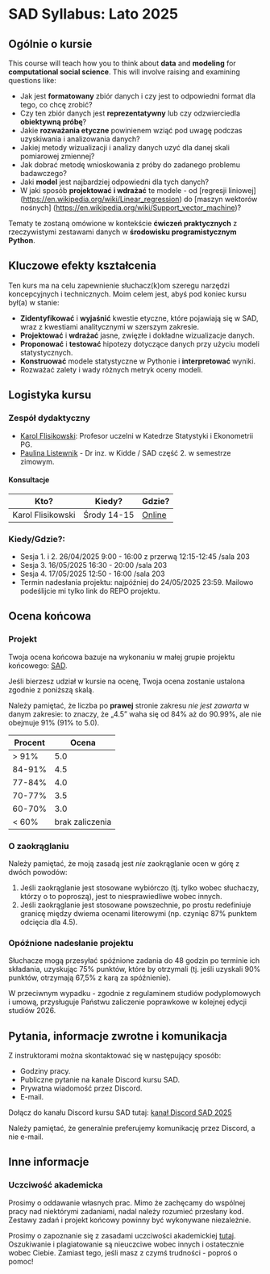 # SAD Syllabus: Lato 2025

## Ogólnie o kursie

This course will teach how you to think about **data** and **modeling** for **computational social science**. This will involve raising and examining questions like:

- Jak jest **formatowany** zbiór danych i czy jest to odpowiedni format dla tego, co chcę zrobić? 
- Czy ten zbiór danych jest **reprezentatywny** lub czy odzwierciedla **obiektywną próbę**? 
- Jakie **rozważania etyczne** powinienem wziąć pod uwagę podczas uzyskiwania i analizowania danych? 
- Jakiej metody wizualizacji i analizy danych uzyć dla danej skali pomiarowej zmiennej?
- Jak dobrać metodę wnioskowania z próby do zadanego problemu badawczego?
- Jaki **model** jest najbardziej odpowiedni dla tych danych? 
- W jaki sposób **projektować i wdrażać** te modele - od [regresji liniowej] (https://en.wikipedia.org/wiki/Linear_regression) do [maszyn wektorów nośnych] (https://en.wikipedia.org/wiki/Support_vector_machine)? 

Tematy te zostaną omówione w kontekście **ćwiczeń praktycznych** z rzeczywistymi zestawami danych w **środowisku programistycznym Python**.

## Kluczowe efekty kształcenia

Ten kurs ma na celu zapewnienie słuchacz(k)om szeregu narzędzi koncepcyjnych i technicznych. 
Moim celem jest, abyś pod koniec kursu był(a) w stanie:

- **Zidentyfikować** i **wyjaśnić** kwestie etyczne, które pojawiają się w SAD, wraz z kwestiami analitycznymi w szerszym zakresie.  
- **Projektować** i **wdrażać** jasne, zwięzłe i dokładne wizualizacje danych.  
- **Proponować** i **testować** hipotezy dotyczące danych przy użyciu modeli statystycznych.  
- **Konstruować** modele statystyczne w Pythonie i **interpretować** wyniki. 
- Rozważać zalety i wady różnych metryk oceny modeli.  

## Logistyka kursu 

### Zespół dydaktyczny

- [Karol Flisikowski](https://pg.edu.pl/p/karol-flisikowski-20826): Profesor uczelni w Katedrze Statystyki i Ekonometrii PG.
- [Paulina Listewnik](https://pl.linkedin.com/in/paulina-listewnik-phd-b9a62a137) - Dr inz. w Kidde / SAD część 2. w semestrze zimowym.

#### Konsultacje

| Kto? | Kiedy? | Gdzie? |
| ---- | ----- | ------ |
| Karol Flisikowski | Środy 14-15 | [Online](https://calendly.com/flisik/konsultacje-office-hours) |


### Kiedy/Gdzie?:

- Sesja 1. i 2. 26/04/2025 9:00 - 16:00 z przerwą 12:15-12:45 /sala 203
- Sesja 3. 16/05/2025 16:30 - 20:00 /sala 203
- Sesja 4. 17/05/2025 12:50 - 16:00 /sala 203
- Termin nadesłania projektu: najpóźniej do 24/05/2025 23:59. Mailowo podeślijcie mi tylko link do REPO projektu.

## Ocena końcowa

### Projekt

Twoja ocena końcowa bazuje na wykonaniu w małej grupie projektu końcowego: [SAD](final.md).

Jeśli bierzesz udział w kursie na ocenę, Twoja ocena zostanie ustalona zgodnie z poniższą skalą. 

Należy pamiętać, że liczba po **prawej** stronie zakresu *nie jest zawarta* w danym zakresie: to znaczy, że „4.5” waha się od 84% aż do 90.99%, ale nie obejmuje 91% (91% to 5.0).

<span>Procent</span> | <span>Ocena</span>
----------------------|----------------
> 91%     | 5.0
84-91%    | 4.5
77-84%    | 4.0
70-77%    | 3.5
60-70%    | 3.0
< 60%     | brak zaliczenia

### O zaokrąglaniu 

Należy pamiętać, że moją zasadą jest *nie* zaokrąglanie ocen w górę z dwóch powodów:

1. Jeśli zaokrąglanie jest stosowane wybiórczo (tj. tylko wobec słuchaczy, którzy o to poproszą), jest to niesprawiedliwe wobec innych.  
2. Jeśli zaokrąglanie jest stosowane powszechnie, po prostu redefiniuje granicę między dwiema ocenami literowymi (np. czyniąc 87% punktem odcięcia dla 4.5).

### Opóźnione nadesłanie projektu

Słuchacze mogą przesyłać spóźnione zadania do 48 godzin po terminie ich składania, uzyskując 75% punktów, które by otrzymali (tj. jeśli uzyskali 90% punktów, otrzymają 67,5% z karą za spóźnienie).

W przeciwnym wypadku - zgodnie z regulaminem studiów podyplomowych i umową, przysługuje Państwu zaliczenie poprawkowe w kolejnej edycji studiów 2026.

## Pytania, informacje zwrotne i komunikacja

Z instruktorami można skontaktować się w następujący sposób:

- Godziny pracy.  
- Publiczne pytanie na kanale Discord kursu SAD.  
- Prywatna wiadomość przez Discord.  
- E-mail. 

Dołącz do kanału Discord kursu SAD tutaj: [kanał Discord SAD 2025](https://discord.gg/s73RHudt)

Należy pamiętać, że generalnie preferujemy komunikację przez Discord, a nie e-mail. 

## Inne informacje

### Uczciwość akademicka

Prosimy o oddawanie własnych prac. Mimo że zachęcamy do wspólnej pracy nad niektórymi zadaniami, nadal należy rozumieć przesłany kod. Zestawy zadań i projekt końcowy powinny być wykonywane niezależnie.

Prosimy o zapoznanie się z zasadami uczciwości akademickiej [tutaj](https://cdn.files.pg.edu.pl/chem/Studenci/Dokumenty/Dla%20dyplomantów/PO%2029-2024%20-%20wytyczne%20dot.%20narzędzi%20GenAl.pdf?X-Amz-Content-Sha256=UNSIGNED-PAYLOAD&X-Amz-Algorithm=AWS4-HMAC-SHA256&X-Amz-Credential=mediamgr%2F20250320%2Fus-east-1%2Fs3%2Faws4_request&X-Amz-Date=20250320T133048Z&X-Amz-SignedHeaders=host&X-Amz-Expires=1200&X-Amz-Signature=e3400f2a33247b1f62ad6c3cace31f890c0818a47a8e7a671844cbb2181fb251). Oszukiwanie i plagiatowanie są nieuczciwe wobec innych i ostatecznie wobec Ciebie. Zamiast tego, jeśli masz z czymś trudności - poproś o pomoc! 